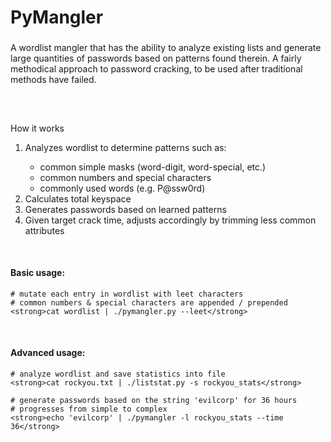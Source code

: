 # PyMangler

###
A wordlist mangler that has the ability to analyze existing lists and generate large quantities of passwords based on patterns found therein.  A fairly methodical approach to password cracking, to be used after traditional methods have failed.

<br>

##
How it works

<ol>
	<li>Analyzes wordlist to determine patterns such as:</li>
	<ul>
		<li>common simple masks (word-digit, word-special, etc.)</li>
		<li>common numbers and special characters</li>
		<li>commonly used words (e.g. P@ssw0rd)</li>
	</ul>
	<li>Calculates total keyspace</li>
	<li>Generates passwords based on learned patterns</li>
	<li>Given target crack time, adjusts accordingly by trimming less common attributes</li>
</ol>




<br>

#### Basic usage:
~~~~
# mutate each entry in wordlist with leet characters
# common numbers & special characters are appended / prepended
<strong>cat wordlist | ./pymangler.py --leet</strong>
~~~~

<br>

#### Advanced usage:
~~~~
# analyze wordlist and save statistics into file
<strong>cat rockyou.txt | ./liststat.py -s rockyou_stats</strong>

# generate passwords based on the string 'evilcorp' for 36 hours
# progresses from simple to complex
<strong>echo 'evilcorp' | ./pymangler -l rockyou_stats --time 36</strong>
~~~~